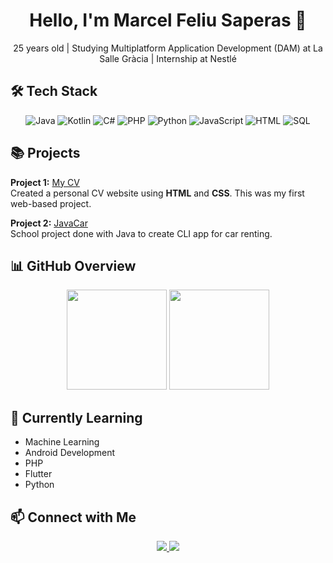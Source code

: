 <h1 align="center">Hello, I'm Marcel Feliu Saperas 👋</h1>
<p align="center">
  25 years old | Studying Multiplatform Application Development (DAM) at La Salle Gràcia | Internship at Nestlé
</p>


## 🛠️ Tech Stack
<p align="center">
  <img src="https://img.shields.io/badge/Java-ED8B00?style=flat-square&logo=java&logoColor=white" alt="Java">
  <img src="https://img.shields.io/badge/Kotlin-7F52FF?style=flat-square&logo=kotlin&logoColor=white" alt="Kotlin">
  <img src="https://img.shields.io/badge/C%23-239120?style=flat-square&logo=c-sharp&logoColor=white" alt="C#">
  <img src="https://img.shields.io/badge/PHP-777BB4?style=flat-square&logo=php&logoColor=white" alt="PHP">
  <img src="https://img.shields.io/badge/Python-3776AB?style=flat-square&logo=python&logoColor=white" alt="Python">
  <img src="https://img.shields.io/badge/JavaScript-F7DF1E?style=flat-square&logo=javascript&logoColor=black" alt="JavaScript">
  <img src="https://img.shields.io/badge/HTML5-E34F26?style=flat-square&logo=html5&logoColor=white" alt="HTML">
  <img src="https://img.shields.io/badge/SQL-4479A1?style=flat-square&logo=postgresql&logoColor=white" alt="SQL">
</p>

 <h2>📚 Projects</h2>

 **Project 1:** [My CV](https://github.com/marcelfsaperas/CV_MarcelFeliu)  
  Created a personal CV website using **HTML** and **CSS**. This was my first web-based project.

 **Project 2:** [JavaCar](https://github.com/marcelfsaperas/PracticaJavaCar)  
  School project done with Java to create CLI app for car renting.
  

## 📊 GitHub Overview
<p align="center">
  <img src="https://github-readme-stats.vercel.app/api?username=marcelfsaperas&show_icons=true&theme=transparent" height="160">
  <img src="https://github-readme-stats.vercel.app/api/top-langs/?username=marcelfsaperas&layout=compact&theme=transparent" height="160">
</p>


## 🌱 Currently Learning
- Machine Learning  
- Android Development  
- PHP  
- Flutter  
- Python  


## 📫 Connect with Me
<p align="center">
  <a href="mailto:marcel.fsaperas@gmail.com">
    <img src="https://img.shields.io/badge/Email-D14836?style=flat-square&logo=gmail&logoColor=white">
  </a>
  <a href="https://www.linkedin.com/in/marcelfsaperas/">
    <img src="https://img.shields.io/badge/LinkedIn-0A66C2?style=flat-square&logo=linkedin&logoColor=white">
  </a>
</p>

